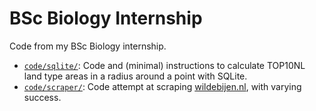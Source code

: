 # BSc Biology Internship

Code from my BSc Biology internship.

- [`code/sqlite/`](code/sqlite): Code and (minimal) instructions to calculate TOP10NL land type areas in a radius around a point with SQLite.
- [`code/scraper/`](code/scraper): Code attempt at scraping [wildebijen.nl](https://wildebijen.nl/), with varying success.
